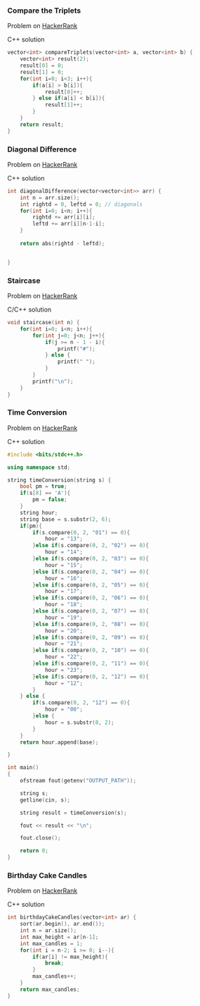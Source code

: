 ### Compare the Triplets

Problem on [HackerRank](https://www.hackerrank.com/challenges/compare-the-triplets/problem)

C++ solution
```c++
vector<int> compareTriplets(vector<int> a, vector<int> b) {
    vector<int> result(2);
    result[0] = 0;
    result[1] = 0;
    for(int i=0; i<3; i++){
        if(a[i] > b[i]){
            result[0]++;
        } else if(a[i] < b[i]){
            result[1]++;
        }
    }
    return result;
}
``` 

### Diagonal Difference

Problem on [HackerRank](https://www.hackerrank.com/challenges/diagonal-difference/problem)

C++ solution
```c++
int diagonalDifference(vector<vector<int>> arr) {
    int n = arr.size();
    int rightd = 0, leftd = 0; // diagonals
    for(int i=0; i<n; i++){
        rightd += arr[i][i];
        leftd += arr[i][n-1-i];
    }
    
    return abs(rightd - leftd);


}
```

### Staircase

Problem on [HackerRank](https://www.hackerrank.com/challenges/staircase/problem)

C/C++ solution
```c++
void staircase(int n) {
    for(int i=0; i<n; i++){
        for(int j=0; j<n; j++){
            if(j >= n - 1 - i){
                printf("#");
            } else {
                printf(" ");
            }
        }
        printf("\n");
    }
}
```

### Time Conversion

Problem on [HackerRank](https://www.hackerrank.com/challenges/time-conversion/problem)

C++ solution
```c++
#include <bits/stdc++.h>

using namespace std;

string timeConversion(string s) {
    bool pm = true;
    if(s[8] == 'A'){
        pm = false;
    }
    string hour;
    string base = s.substr(2, 6);
    if(pm){
        if(s.compare(0, 2, "01") == 0){
            hour = "13";
        }else if(s.compare(0, 2, "02") == 0){
            hour = "14";
        }else if(s.compare(0, 2, "03") == 0){
            hour = "15";
        }else if(s.compare(0, 2, "04") == 0){
            hour = "16";
        }else if(s.compare(0, 2, "05") == 0){
            hour = "17";
        }else if(s.compare(0, 2, "06") == 0){
            hour = "18";
        }else if(s.compare(0, 2, "07") == 0){
            hour = "19";
        }else if(s.compare(0, 2, "08") == 0){
            hour = "20";
        }else if(s.compare(0, 2, "09") == 0){
            hour = "21";
        }else if(s.compare(0, 2, "10") == 0){
            hour = "22";
        }else if(s.compare(0, 2, "11") == 0){
            hour = "23";
        }else if(s.compare(0, 2, "12") == 0){
            hour = "12";
        }
    } else {
        if(s.compare(0, 2, "12") == 0){
            hour = "00";
        }else {
            hour = s.substr(0, 2);
        }
    }
    return hour.append(base);

}

int main()
{
    ofstream fout(getenv("OUTPUT_PATH"));

    string s;
    getline(cin, s);

    string result = timeConversion(s);

    fout << result << "\n";

    fout.close();

    return 0;
}
```

### Birthday Cake Candles

Problem on [HackerRank](https://www.hackerrank.com/challenges/birthday-cake-candles/problem)

C++ solution
```c++
int birthdayCakeCandles(vector<int> ar) {
    sort(ar.begin(), ar.end());
    int n = ar.size();
    int max_height = ar[n-1];
    int max_candles = 1;
    for(int i = n-2; i >= 0; i--){
        if(ar[i] != max_height){
            break;
        }
        max_candles++;
    }
    return max_candles;
}
```

